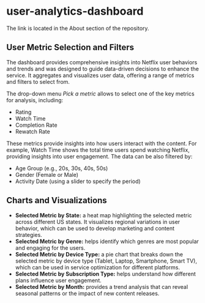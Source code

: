 # user-analytics-dashboard
The link is located in the About section of the repository. 
## User Metric Selection and Filters
The dashboard provides comprehensive insights into Netflix user behaviors and trends and was designed to guide data-driven decisions to enhance the service. It aggregates and visualizes user data, offering a range of metrics and filters to select from.

The drop-down menu *Pick a metric* allows to select one of the key metrics for analysis, including:
* Rating
* Watch Time
* Completion Rate
* Rewatch Rate

These metrics provide insights into how users interact with the content. For example, Watch Time shows the total time users spend watching Netflix, providing insights into user engagement.
The data can be also filtered by:
- Age Group (e.g., 20s, 30s, 40s, 50s)
- Gender (Female or Male)
- Activity Date (using a slider to specify the period)

## Charts and Visualizations
* **Selected Metric by State:** a heat map highlighting the selected metric across different US states. It visualizes regional variations in user behavior, which can be used to develop marketing and content strategies.
* **Selected Metric by Genre:** helps identify which genres are most popular and engaging for the users.
* **Selected Metric by Device Type:** a pie chart that breaks down the selected metric by device type (Tablet, Laptop, Smartphone, Smart TV), which can be used in service optimization for different platforms.
* **Selected Metric by Subscription Type:** helps understand how different plans influence user engagement.
* **Selected Metric by Month:** provides a trend analysis that can reveal seasonal patterns or the impact of new content releases.
